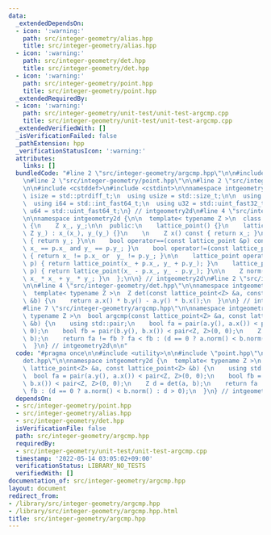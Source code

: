 ```yaml
---
data:
  _extendedDependsOn:
  - icon: ':warning:'
    path: src/integer-geometry/alias.hpp
    title: src/integer-geometry/alias.hpp
  - icon: ':warning:'
    path: src/integer-geometry/det.hpp
    title: src/integer-geometry/det.hpp
  - icon: ':warning:'
    path: src/integer-geometry/point.hpp
    title: src/integer-geometry/point.hpp
  _extendedRequiredBy:
  - icon: ':warning:'
    path: src/integer-geometry/unit-test/unit-test-argcmp.cpp
    title: src/integer-geometry/unit-test/unit-test-argcmp.cpp
  _extendedVerifiedWith: []
  _isVerificationFailed: false
  _pathExtension: hpp
  _verificationStatusIcon: ':warning:'
  attributes:
    links: []
  bundledCode: "#line 2 \"src/integer-geometry/argcmp.hpp\"\n\n#include <utility>\n\
    \n#line 2 \"src/integer-geometry/point.hpp\"\n\n#line 2 \"src/integer-geometry/alias.hpp\"\
    \n\n#include <cstddef>\n#include <cstdint>\n\nnamespace intgeometry2d {\n  using\
    \ isize = std::ptrdiff_t;\n  using usize = std::size_t;\n\n  using i32 = std::int_fast32_t;\n\
    \  using i64 = std::int_fast64_t;\n  using u32 = std::uint_fast32_t;\n  using\
    \ u64 = std::uint_fast64_t;\n} // intgeometry2d\n#line 4 \"src/integer-geometry/point.hpp\"\
    \n\nnamespace intgeometry2d {\n\n  template< typename Z >\n  class lattice_point\
    \ {\n    Z x_, y_;\n\n  public:\n    lattice_point() {}\n    lattice_point(Z x_,\
    \ Z y_) : x_(x_), y_(y_) {}\n    \n    Z x() const { return x_; }\n    Z y() const\
    \ { return y_; }\n\n    bool operator==(const lattice_point &p) const { return\
    \ x_ == p.x_ and y_ == p.y_; }\n    bool operator!=(const lattice_point &p) const\
    \ { return x_ != p.x_ or  y_ != p.y_; }\n\n    lattice_point operator+(lattice_point\
    \ p) { return lattice_point(x_ + p.x_, y_ + p.y_); }\n    lattice_point operator-(lattice_point\
    \ p) { return lattice_point(x_ - p.x_, y_ - p.y_); }\n\n    Z norm() const { return\
    \ x_ * x_ + y_ * y_; }\n  };\n\n} // intgeometry2d\n#line 2 \"src/integer-geometry/det.hpp\"\
    \n\n#line 4 \"src/integer-geometry/det.hpp\"\n\nnamespace intgeometry2d {\n\n\
    \  template< typename Z >\n  Z det(const lattice_point<Z> &a, const lattice_point<Z>\
    \ &b) {\n    return a.x() * b.y() - a.y() * b.x();\n  }\n\n} // intgeometry2d\n\
    #line 7 \"src/integer-geometry/argcmp.hpp\"\n\nnamespace intgeometry2d {\n  template<\
    \ typename Z >\n  bool argcmp(const lattice_point<Z> &a, const lattice_point<Z>\
    \ &b) {\n    using std::pair;\n    bool fa = pair(a.y(), a.x()) < pair<Z, Z>(0,\
    \ 0);\n    bool fb = pair(b.y(), b.x()) < pair<Z, Z>(0, 0);\n    Z d = det(a,\
    \ b);\n    return fa != fb ? fa < fb : (d == 0 ? a.norm() < b.norm() : d > 0);\n\
    \  }\n} // intgeometry2d\n\n"
  code: "#pragma once\n\n#include <utility>\n\n#include \"point.hpp\"\n#include \"\
    det.hpp\"\n\nnamespace intgeometry2d {\n  template< typename Z >\n  bool argcmp(const\
    \ lattice_point<Z> &a, const lattice_point<Z> &b) {\n    using std::pair;\n  \
    \  bool fa = pair(a.y(), a.x()) < pair<Z, Z>(0, 0);\n    bool fb = pair(b.y(),\
    \ b.x()) < pair<Z, Z>(0, 0);\n    Z d = det(a, b);\n    return fa != fb ? fa <\
    \ fb : (d == 0 ? a.norm() < b.norm() : d > 0);\n  }\n} // intgeometry2d\n\n"
  dependsOn:
  - src/integer-geometry/point.hpp
  - src/integer-geometry/alias.hpp
  - src/integer-geometry/det.hpp
  isVerificationFile: false
  path: src/integer-geometry/argcmp.hpp
  requiredBy:
  - src/integer-geometry/unit-test/unit-test-argcmp.cpp
  timestamp: '2022-05-14 03:05:02+09:00'
  verificationStatus: LIBRARY_NO_TESTS
  verifiedWith: []
documentation_of: src/integer-geometry/argcmp.hpp
layout: document
redirect_from:
- /library/src/integer-geometry/argcmp.hpp
- /library/src/integer-geometry/argcmp.hpp.html
title: src/integer-geometry/argcmp.hpp
---
```

